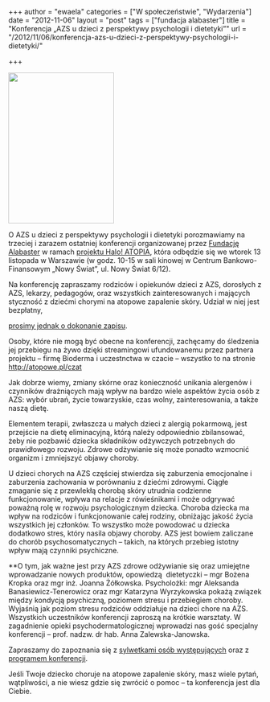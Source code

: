 +++
author = "ewaela"
categories = ["W społeczeństwie", "Wydarzenia"]
date = "2012-11-06"
layout = "post"
tags = ["fundacja alabaster"]
title = "Konferencja „AZS u dzieci z perspektywy psychologii i dietetyki”"
url = "/2012/11/06/konferencja-azs-u-dzieci-z-perspektywy-psychologii-i-dietetyki/"

+++

[<img src="http://blog.atopowe.pl/wp-content/uploads/2012/11/Zaproszenie_13-11_01-210x300.jpg" alt="" width="210" height="300" class="alignleft size-medium wp-image-3082" />][1]

O AZS u dzieci z perspektywy psychologii i dietetyki porozmawiamy na trzeciej i zarazem ostatniej konferencji organizowanej przez [Fundację Alabaster][2] w ramach [projektu Halo! ATOPIA][3], która odbędzie się we wtorek 13 listopada w Warszawie (w godz. 10-15 w sali kinowej w Centrum Bankowo-Finansowym &#8222;Nowy Świat&#8221;, ul. Nowy Świat 6/12). 

<!--more-->Na konferencję zapraszamy rodziców i opiekunów dzieci z AZS, dorosłych z AZS, lekarzy, pedagogów, oraz wszystkich zainteresowanych i mających styczność z dziećmi chorymi na atopowe zapalenie skóry. Udział w niej jest bezpłatny, 

[prosimy jednak o dokonanie zapisu][4].

Osoby, które nie mogą być obecne na konferencji, zachęcamy do śledzenia jej przebiegu na żywo dzięki streamingowi ufundowanemu przez partnera projektu &#8211; firmę Bioderma i uczestnctwa w czacie &#8211; wszystko to na stronie <http://atopowe.pl/czat>

Jak dobrze wiemy, zmiany skórne oraz konieczność unikania alergenów i czynników drażniących mają wpływ na bardzo wiele aspektów życia osób z AZS: wybór ubrań, życie towarzyskie, czas wolny, zainteresowania, a także naszą dietę. 

Elementem terapii, zwłaszcza u małych dzieci z alergią pokarmową, jest przejście na dietę eliminacyjną, którą należy odpowiednio zbilansować, żeby nie pozbawić dziecka składników odżywczych potrzebnych do prawidłowego rozwoju. Zdrowe odżywianie się może ponadto wzmocnić organizm i zmniejszyć objawy choroby.

U dzieci chorych na AZS częściej stwierdza się zaburzenia emocjonalne i zaburzenia zachowania w porównaniu z dziećmi zdrowymi. Ciągłe zmaganie się z przewlekłą chorobą skóry utrudnia codzienne funkcjonowanie, wpływa na relacje z rówieśnikami i może odgrywać poważną rolę w rozwoju psychologicznym dziecka. Choroba dziecka ma wpływ na rodziców i funkcjonowanie całej rodziny, obniżając jakość życia wszystkich jej członków. To wszystko może powodować u dziecka dodatkowo stres, który nasila objawy choroby. AZS jest bowiem zaliczane do chorób psychosomatycznych – takich, na których przebieg istotny wpływ mają czynniki psychiczne.

**O tym, jak ważne jest przy AZS zdrowe odżywianie się oraz umiejętne wprowadzanie nowych produktów, opowiedzą  dietetyczki &#8211; mgr Bożena Kropka oraz mgr inż. Joanna Żółkowska. Psycholożki: mgr Aleksanda Banasiewicz-Tenerowicz oraz mgr Katarzyna Wyrzykowska pokażą związek między kondycją psychiczną, poziomem stresu i przebiegiem choroby. Wyjaśnią jak poziom stresu rodziców oddziałuje na dzieci chore na AZS. Wszystkich uczestników konferencji zaproszą na krótkie warsztaty. W zagadnienie opieki psychodermatologicznej wprowadzi nas gość specjalny konferencji &#8211; prof. nadzw. dr hab. Anna Zalewska-Janowska.</p> 

Zapraszamy do zapoznania się z [sylwetkami osób występujących][5] oraz z [programem konferencji][6].</strong>

Jeśli Twoje dziecko choruje na atopowe zapalenie skóry, masz wiele pytań, wątpliwości, a nie wiesz gdzie się zwrócić o pomoc – ta konferencja jest dla Ciebie.

 [1]: http://blog.atopowe.pl/wp-content/uploads/2012/11/Zaproszenie_13-11_01.jpg
 [2]: http://fundacja-alabaster.org
 [3]: http://haloatopia.pl
 [4]: http://haloatopia.pl/home/20121113/
 [5]: http://haloatopia.pl/specjalisci/
 [6]: http://haloatopia.pl/txt/program_-_konferencja_w_Warszawie_13_listopada.pdf